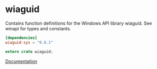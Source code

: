 # wiaguid #
Contains function definitions for the Windows API library wiaguid. See winapi for types and constants.

```toml
[dependencies]
wiaguid-sys = "0.0.1"
```

```rust
extern crate wiaguid;
```

[Documentation](https://retep998.github.io/doc/winapi/wiaguid/)
